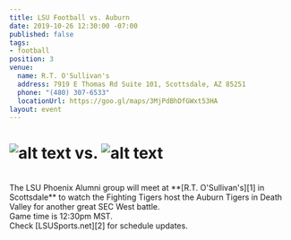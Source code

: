 ```yaml
---
title: LSU Football vs. Auburn
date: 2019-10-26 12:30:00 -07:00
published: false
tags:
- football
position: 3
venue:
  name: R.T. O'Sullivan's
  address: 7919 E Thomas Rd Suite 101, Scottsdale, AZ 85251
  phone: "(480) 307-6533"
  locationUrl: https://goo.gl/maps/3MjPdBhDfGWxt53HA
layout: event
---
```


# ![alt text](https://lsu-phoenix-alumni.github.io/assets/img/AuburnTigers.png "Auburn Tigers") vs. ![alt text](https://lsu-phoenix-alumni.github.io/assets/img/LSUTigers.png "LSU Fighting Tigers")  
<br>
The LSU Phoenix Alumni group will meet at **[R.T. O'Sullivan's][1] in Scottsdale** to watch the Fighting Tigers host the Auburn Tigers in Death Valley for another great SEC West battle.  
<br>
Game time is 12:30pm MST.  
<br>
Check [LSUSports.net][2] for schedule updates.  

[1]: https://scottsdale.rtosullivans.com/ "RTO Scottsdale website"
[2]: http://www.lsusports.net/SportSelect.dbml?SPID=2164&SPSID=27811&DB_OEM_ID=5200&_ga=2.61742444.1994479276.1565745145-1475237789.1565745143 "THE OFFICIAL SITE OF LSU ATHLETICS"